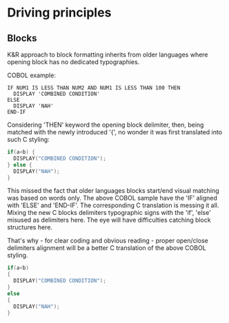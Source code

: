 # Driving principles


## Blocks

K&R approach to block formatting inherits from older languages where opening block has no dedicated typographies.

COBOL example: 

```cobol
IF NUM1 IS LESS THAN NUM2 AND NUM1 IS LESS THAN 100 THEN
  DISPLAY 'COMBINED CONDITION'
ELSE
  DISPLAY 'NAH'
END-IF    
```

Considering 'THEN' keyword the opening block delimiter, then, being matched with the newly introduced '{', no wonder it was first translated into such C styling:
```c
if(a<b) {
  DISPLAY("COMBINED CONDITION");
} else {
  DISPLAY("NAH");
}    
```

This missed the fact that older languages blocks start/end visual matching was based on words only. The above COBOL sample have the 'IF' aligned with 'ELSE' and 'END-IF'.
The corresponding C translation is messing it all. Mixing the new C blocks delimiters typographic signs with the 'if', 'else' misused as delimiters here. The eye will have difficulties catching block structures here.

That's why - for clear coding and obvious reading -  proper open/close delimiters alignment will be a better C translation of the above COBOL styling.
```c
if(a<b) 
{
  DISPLAY("COMBINED CONDITION");
}
else 
{
  DISPLAY("NAH");
}    
```